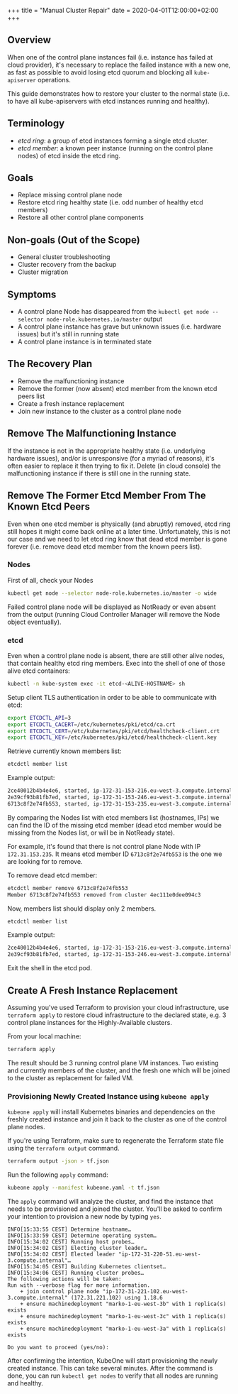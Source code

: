 +++
title = "Manual Cluster Repair"
date = 2020-04-01T12:00:00+02:00
+++

## Overview

When one of the control plane instances fail (i.e. instance has failed at
cloud provider), it's necessary to replace the failed instance with a new one,
as fast as possible to avoid losing etcd quorum and blocking all
`kube-apiserver` operations.

This guide demonstrates how to restore your cluster to the normal state
(i.e. to have all kube-apiservers with etcd instances running and healthy).

## Terminology

* _etcd ring_: a group of etcd instances forming a single etcd cluster.
* _etcd member_: a known peer instance (running on the control plane nodes) of
  etcd inside the etcd ring.

## Goals

* Replace missing control plane node
* Restore etcd ring healthy state (i.e. odd number of healthy etcd members)
* Restore all other control plane components

## Non-goals (Out of the Scope)

* General cluster troubleshooting
* Cluster recovery from the backup
* Cluster migration

## Symptoms

* A control plane Node has disappeared from the
  `kubectl get node --selector node-role.kubernetes.io/master` output
* A control plane instance has grave but unknown issues (i.e. hardware
  issues) but it's still in running state
* A control plane instance is in terminated state

## The Recovery Plan

* Remove the malfunctioning instance
* Remove the former (now absent) etcd member from the known etcd peers list
* Create a fresh instance replacement
* Join new instance to the cluster as a control plane node

## Remove The Malfunctioning Instance

If the instance is not in the appropriate healthy state (i.e. underlying
hardware issues), and/or is unresponsive (for a myriad of reasons), it's often
easier to replace it then trying to fix it. Delete (in cloud console) the
malfunctioning instance if there is still one in the running state.

## Remove The Former Etcd Member From The Known Etcd Peers

Even when one etcd member is physically (and abruptly) removed, etcd ring still
hopes it might come back online at a later time. Unfortunately, this is not our
case and we need to let etcd ring know that dead etcd member is gone forever
(i.e. remove dead etcd member from the known peers list).

### Nodes

First of all, check your Nodes

```bash
kubectl get node --selector node-role.kubernetes.io/master -o wide
```

Failed control plane node will be displayed as NotReady or even absent from the
output (running Cloud Controller Manager will remove the Node object
eventually).

### etcd

Even when a control plane node is absent, there are still other alive nodes,
that contain healthy etcd ring members. Exec into the shell of one of those
alive etcd containers:

```bash
kubectl -n kube-system exec -it etcd-<ALIVE-HOSTNAME> sh
```

Setup client TLS authentication in order to be able to communicate with etcd:

```bash
export ETCDCTL_API=3
export ETCDCTL_CACERT=/etc/kubernetes/pki/etcd/ca.crt
export ETCDCTL_CERT=/etc/kubernetes/pki/etcd/healthcheck-client.crt
export ETCDCTL_KEY=/etc/kubernetes/pki/etcd/healthcheck-client.key
```

Retrieve currently known members list:

```bash
etcdctl member list
```

Example output:

```bash
2ce40012b4b4e4e6, started, ip-172-31-153-216.eu-west-3.compute.internal, https://172.31.153.216:2380, https://172.31.153.216:2379, false
2e39cf93b81fb7ed, started, ip-172-31-153-246.eu-west-3.compute.internal, https://172.31.153.246:2380, https://172.31.153.246:2379, false
6713c8f2e74fb553, started, ip-172-31-153-235.eu-west-3.compute.internal, https://172.31.153.235:2380, https://172.31.153.235:2379, false
```

By comparing the Nodes list with etcd members list (hostnames, IPs) we can find
the ID of the missing etcd member (dead etcd member would be missing from the
Nodes list, or will be in NotReady state).

For example, it's found that there is not control plane Node with IP
`172.31.153.235`. It means etcd member ID `6713c8f2e74fb553` is the one we are
looking for to remove.

To remove dead etcd member:

```bash
etcdctl member remove 6713c8f2e74fb553
Member 6713c8f2e74fb553 removed from cluster 4ec111e0dee094c3
```

Now, members list should display only 2 members.

```bash
etcdctl member list
```

Example output:

```bash
2ce40012b4b4e4e6, started, ip-172-31-153-216.eu-west-3.compute.internal, https://172.31.153.216:2380, https://172.31.153.216:2379, false
2e39cf93b81fb7ed, started, ip-172-31-153-246.eu-west-3.compute.internal, https://172.31.153.246:2380, https://172.31.153.246:2379, false
```

Exit the shell in the etcd pod.

## Create A Fresh Instance Replacement

Assuming you've used Terraform to provision your cloud infrastructure, use
`terraform apply` to restore cloud infrastructure to the declared state,
e.g. 3 control plane instances for the Highly-Available clusters.

From your local machine:

```bash
terraform apply
```

The result should be 3 running control plane VM instances. Two existing and
currently members of the cluster, and the fresh one which will be joined to the
cluster as replacement for failed VM.

### Provisioning Newly Created Instance using `kubeone apply`

`kubeone apply` will install Kubernetes binaries and dependencies on the
freshly created instance and join it back to the cluster as one of the control
plane nodes.

If you're using Terraform, make sure to regenerate the Terraform state file
using the `terraform output` command.

```bash
terraform output -json > tf.json
```

Run the following `apply` command:

```bash
kubeone apply --manifest kubeone.yaml -t tf.json
```

The `apply` command will analyze the cluster, and find the instance that needs
to be provisioned and joined the cluster. You'll be asked to confirm your
intention to provision a new node by typing `yes`.

```
INFO[15:33:55 CEST] Determine hostname…
INFO[15:33:59 CEST] Determine operating system…
INFO[15:34:02 CEST] Running host probes…
INFO[15:34:02 CEST] Electing cluster leader…
INFO[15:34:02 CEST] Elected leader "ip-172-31-220-51.eu-west-3.compute.internal"…
INFO[15:34:05 CEST] Building Kubernetes clientset…
INFO[15:34:06 CEST] Running cluster probes…
The following actions will be taken:
Run with --verbose flag for more information.
	+ join control plane node "ip-172-31-221-102.eu-west-3.compute.internal" (172.31.221.102) using 1.18.6
	+ ensure machinedeployment "marko-1-eu-west-3b" with 1 replica(s) exists
	+ ensure machinedeployment "marko-1-eu-west-3c" with 1 replica(s) exists
	+ ensure machinedeployment "marko-1-eu-west-3a" with 1 replica(s) exists

Do you want to proceed (yes/no):
```

After confirming the intention, KubeOne will start provisioning the newly
created instance. This can take several minutes. After the command is done,
you can run `kubectl get nodes` to verify that all nodes are running and
healthy.

